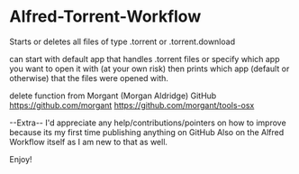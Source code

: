 # Alfred-Torrent-Workflow
Starts or deletes all files of type .torrent or .torrent.download

can start with default app that handles .torrent files or specify which app you want to open it with (at your own risk) then
prints which app (default or otherwise) that the files were opened with.



delete function from Morgant (Morgan Aldridge) GitHub
https://github.com/morgant
https://github.com/morgant/tools-osx




--Extra--
I'd appreciate any help/contributions/pointers on how to improve because its my first time publishing anything on GitHub
Also on the Alfred Workflow itself as I am new to that as well.

Enjoy!
